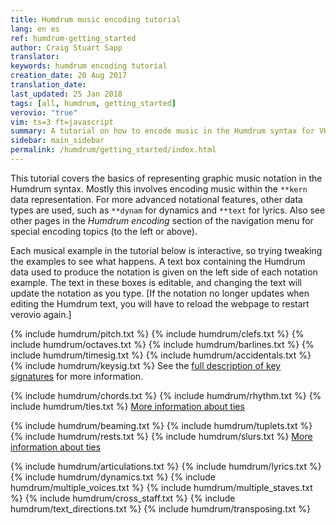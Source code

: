 ```yaml
---
title: Humdrum music encoding tutorial
lang: en es
ref: humdrum-getting_started
author: Craig Stuart Sapp
translator: 
keywords: humdrum encoding tutorial
creation_date: 20 Aug 2017
translation_date: 
last_updated: 25 Jan 2018
tags: [all, humdrum, getting_started]
verovio: "true"
vim: ts=3 ft=javascript
summary: A tutorial on how to encode music in the Humdrum syntax for VHV.
sidebar: main_sidebar
permalink: /humdrum/getting_started/index.html
---
```


This tutorial covers the basics of representing graphic music
notation in the Humdrum syntax.  Mostly this involves encoding music
within the `**kern` data representation. For more advanced notational
features, other data types are used, such as `**dynam` for dynamics
and `**text` for lyrics.  Also see other pages in the *Humdrum
encoding* section of the navigation menu for special encoding topics
(to the left or above).

Each musical example in the tutorial below is interactive, so trying
tweaking the examples to see what happens.  A text box containing
the Humdrum data used to produce the notation is given on the left
side of each notation example.  The text in these boxes is editable,
and changing the text will update the notation as you type.
[If the notation no longer updates when editing the Humdrum text,
you will have to reload the webpage to restart verovio again.]

{% include humdrum/pitch.txt %}
{% include humdrum/clefs.txt %}
{% include humdrum/octaves.txt %}
{% include humdrum/barlines.txt %}
{% include humdrum/timesig.txt %}
{% include humdrum/accidentals.txt %}
{% include humdrum/keysig.txt %}
See the [full description of key signatures](/humdrum/keysig/index.html) for more information.

{% include humdrum/chords.txt %}
{% include humdrum/rhythm.txt %}
{% include humdrum/ties.txt %}
[More information about ties](/humdrum/ties)

{% include humdrum/beaming.txt %}
{% include humdrum/tuplets.txt %}
{% include humdrum/rests.txt %}
{% include humdrum/slurs.txt %}
[More information about ties](/humdrum/ties)

{% include humdrum/articulations.txt %}
{% include humdrum/lyrics.txt %}
{% include humdrum/dynamics.txt %}
{% include humdrum/multiple_voices.txt %}
{% include humdrum/multiple_staves.txt %}
{% include humdrum/cross_staff.txt %}
{% include humdrum/text_directions.txt %}
{% include humdrum/transposing.txt %}

